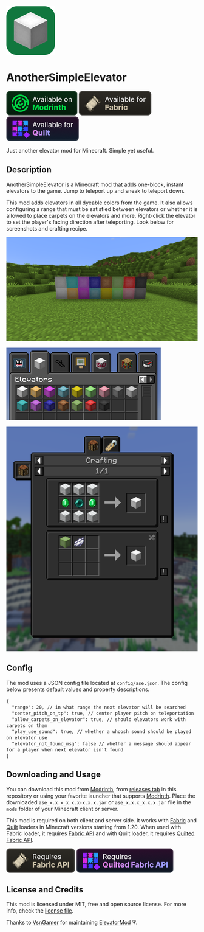 <img src="./assets/icon.png" height="128px" alt="AnotherSimpleElevator logo" />

# AnotherSimpleElevator

[<img src="./assets/available-on-modrinth.png" alt="Available on Modrinth" />](https://modrinth.com/mod/ase)
[<img src="./assets/available-for-fabric.png" alt="Available for Fabric" />](https://fabricmc.net/)
[<img src="./assets/available-for-quilt.png" alt="Available for Quilt" />](https://quiltmc.org/)

Just another elevator mod for Minecraft. Simple yet useful.

## Description

AnotherSimpleElevator is a Minecraft mod that adds one-block, instant elevators to the game. Jump to teleport up and
sneak to teleport down.

This mod adds elevators in all dyeable colors from the game. It also allows configuring a range that must be satisfied
between elevators or whether it is allowed to place carpets on the elevators and more. Right-click the elevator to set
the
player's facing direction after teleporting. Look below for screenshots and crafting recipe.

![Blocks](./assets/blocks.png)

![Items](./assets/items.png)

![Crafting Recipe](./assets/crafting-recipe.png)

## Config

The mod uses a JSON config file located at `config/ase.json`. The config below presents default values and property
descriptions.

```jsonc
{
  "range": 20, // in what range the next elevator will be searched
  "center_pitch_on_tp": true, // center player pitch on teleportation
  "allow_carpets_on_elevator": true, // should elevators work with carpets on them
  "play_use_sound": true, // whether a whoosh sound should be played on elevator use
  "elevator_not_found_msg": false // whether a message should appear for a player when next elevator isn't found
}
```

## Downloading and Usage

You can download this mod from [Modrinth](https://modrinth.com/mod/ase),
from [releases tab](https://github.com/krystejj/anothersimpleelevator/releases) in this repository or using your
favorite launcher that supports [Modrinth](https://modrinth.com/). Place the downloaded `ase_x.x.x_x.x.x-x.x.x.jar`
or `ase_x.x.x_x.x.x.jar` file
in
the `mods` folder of your Minecraft client or server.

This mod is required on both client and server side. It works with [Fabric](https://fabricmc.net/)
and [Quilt](https://quiltmc.org/) loaders in Minecraft versions
starting from 1.20. When used with Fabric loader, it requires [Fabric API](https://modrinth.com/mod/fabric-api/) and
with Quilt loader, it requires [Quilted Fabric API](https://modrinth.com/mod/qsl).

[<img src="./assets/requires-fabric-api.png" alt="Requires Fabric API" />](https://modrinth.com/mod/fabric-api/)
[<img src="./assets/requires-quilted-fabric-api.png" alt="Requires Quilted Fabric API" />](https://modrinth.com/mod/qsl)

## License and Credits

This mod is licensed under MIT, free and open source license. For more info, check the [license file](./LICENSE.md).

Thanks to [VsnGamer](https://github.com/VsnGamer) for maintaining [ElevatorMod](https://modrinth.com/mod/elevatormod)
💗.
